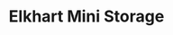 ---
title: "Elkhart Mini Storage"
url: /elkhart/elkhart-mini-storage-northwest-shaw-avenue/
shop: storage rental
---
